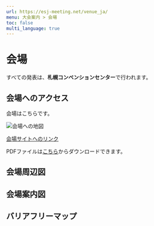 ```yaml
---
url: https://esj-meeting.net/venue_ja/
menu: 大会案内 > 会場
toc: false
multi_language: true
---
```

<!--実行委員会担当者様

こんにちは。ESJ72運営部会長の橋本洸哉です。今回は、みなさまに大会公式Webサイトの原稿のご作成をご依頼したくメールしました。

先日、運営部会ではESJ72のWebサイト（https://esj-meeting.net/home_ja/）を公開し、公募セッション・ERシンポジウムの募集を掲載しています。現在は、参加申し込みを開始する9月後半に合わせて大幅なWebサイトの更新を計画しており、大会案内（会場情報等）と各種講演（集会・一般講演・高ポス）の申込み情報の掲載に向けて準備を進めています。

実行委員会の皆様には、ESJ72のWebサイト上で掲載する「会場」のページの執筆をお願いします。去年の原稿を基にした構成原案をお送りします。原稿を執筆の上、締め切りまでにWeb掲載依頼チャンネルにてお送りください。公開は9月下旬を予定しています。

・markdown形式の細かい書き方は、説明ページ（https://github.com/hmito/esj72web/blob/main/docs/esj_web_markdown.md）をご覧ください。
・Webサイト更新は、9月下旬の次は応募締切後の12月を予定しています。
・9月下旬の更新時に優先的にご用意頂きたい項目は、「会場へのアクセス」です。
・Webサイト更新は、9月下旬の次は応募締切後の12月を予定しています。12月ごろまで確定しない項目はこの段階では消していただいてかまいません。
・特に本ページの内容は、申し込み時に必要不可欠な情報は少ないため、後回しにしていただいて構いません。12月の更新タイミングで掲載できるようページの項目をご準備ください。
・構成原案はあくまで参考ですので、適宜情報が伝わりやすいよう、情報の取捨選択も含めて編集をお願いします。
・英語版の作成もお願いいたします。

お手数おかけしますが、何卒よろしくお願いいたします。

運営部会長　橋本洸哉
-->

# 会場

すべての発表は、**札幌コンベンションセンター**で行われます。

## 会場へのアクセス

会場はこちらです。

![会場への地図](map.png)

[会場サイトへのリンク](https://www.url.com)

PDFファイルは[こちら](map.pdf)からダウンロードできます。


## 会場周辺図

## 会場案内図

## バリアフリーマップ
